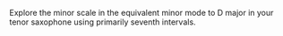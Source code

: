 Explore the minor scale in the equivalent minor mode to D major in your tenor saxophone using primarily seventh intervals.